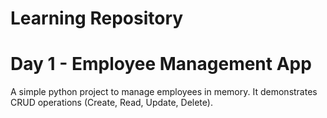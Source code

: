 # Learning Repository
# Day 1 - Employee Management App
A simple python project to manage employees in memory. It demonstrates CRUD operations (Create, Read, Update, Delete).
